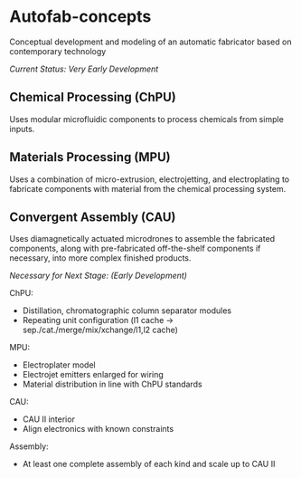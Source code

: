 # Autofab-concepts
Conceptual development and modeling of an automatic fabricator based on contemporary technology

*Current Status: Very Early Development*

## Chemical Processing (ChPU)
Uses modular microfluidic components to process chemicals from simple inputs.

## Materials Processing (MPU)
Uses a combination of micro-extrusion, electrojetting, and electroplating to fabricate components with material from the chemical processing system.

## Convergent Assembly (CAU)
Uses diamagnetically actuated microdrones to assemble the fabricated components, along with pre-fabricated off-the-shelf components if necessary, into more complex finished products.

*Necessary for Next Stage: (Early Development)*

ChPU:
- Distillation, chromatographic column separator modules
- Repeating unit configuration (l1 cache -> sep./cat./merge/mix/xchange/l1,l2 cache)

MPU:
- Electroplater model
- Electrojet emitters enlarged for wiring
- Material distribution in line with ChPU standards

CAU:
- CAU II interior
- Align electronics with known constraints

Assembly:
- At least one complete assembly of each kind and scale up to CAU II
